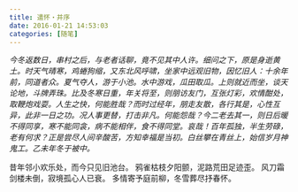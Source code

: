 ```yaml
---
title: 遣怀・并序
date: 2016-01-21 14:53:03
categories: [随笔]
---
```


*今冬返数日，串村之后，与老者话聊，竟不见其中人许。细问之下，原是身逝黄土。时天气晴寒，鸡蜷狗缩，又东北风呼啸，坐家中远观旧物，因忆旧人：十余年前，同道者众。夏气夺人，游于小池。水中游戏，瓜田取瓜。上则就近而坐，谈天论地，斗牌弄珠。比及冬寒日重，年关将至，则朋访友门，互张灯彩，欢情酣处，取鞭炮戏耍。人生之快，何能胜哉？而时过经年，朋走友散，各行其是，心性互异，此非一日之功。况人事更替，打击非凡。何能怨哉？今二老去其一，则日后暖不得同享，寒不能同衾，病不能相伴，食不得同堂。哀哉！百年孤独，半生劳碌，老有何求？正是尝尽人间辛酸苦，方知幸福是当初。白丝攀在青丝上，始信岁月神鬼工。乙未年冬于被中。*

<!-- more -->

昔年邻小欢乐处，而今只见旧池台。
鸦雀枯枝夕阳颤，泥路荒田足迹歪。
风刀霜剑楼未倒，寂境孤心人已衰。
多情寄予庭前柳，冬雪葬尽抒春怀。
